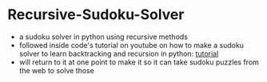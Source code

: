 # Recursive-Sudoku-Solver
- a sudoku solver in python using recursive methods
- followed inside code's tutorial on youtube on how to make a sudoku solver to learn backtracking and recursion in python: [tutorial](https://www.youtube.com/watch?v=eAFcj_2quWI)
- will return to it at one point to make it so it can take sudoku puzzles from the web to solve those
